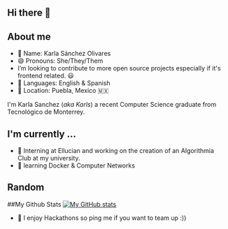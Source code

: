 ## Hi there 👋

<h2><alt="AboutMe" width="80"> About me </h2>

<div >

  - 👤 </b> Name: </b>  Karla Sánchez Olivares
  - 😄 </b> Pronouns:</b>  She/They/Them
  - I’m looking to contribute to more open source projects especially if it's frontend related. :smiley:
  - 📣 Languages: English & Spanish
  - 📍 Location:</b> Puebla, Mexico 🇲🇽

<p>I'm Karla Sanchez (<i>aka Karls</i>) a recent Computer Science graduate from Tecnológico de Monterrey. </p>

</div>


<h2 alt="I'm currently" width="80"> I'm currently ...</h2>

- 🔭 Interning at Ellucian and working on the creation of an Algorithmia Club at my university.
- 🌱 learning Docker & Computer Networks

<h2>Random</h2>

##My Github Stats
[![My GitHub stats](https://github-readme-stats.vercel.app/api?username=RobinSpoiler)](https://github.com/RobinSpoiler/github-readme-stats)

- 🔬 I enjoy Hackathons so ping me if you want to team up :))
